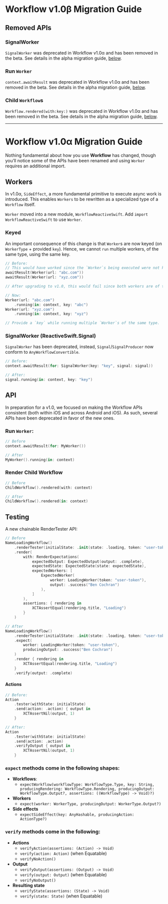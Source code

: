 # Workflow v1.0β Migration Guide

## Removed APIs

### SignalWorker

`SignalWorker` was deprecated in Workflow v1.0α and has been removed in the beta. See details in the alpha migration guide, [below](#signalworker-reactiveswiftsignal).

### Run `Worker`

`context.awaitResult` was deprecated in Workflow v1.0α and has been removed in the beta. See details in the alpha migration guide, [below](#run-worker).

### Child `Workflow`s

`Workflow.rendered(with:key:)` was deprecated in Workflow v1.0α and has been removed in the beta. See details in the alpha migration guide, [below](#render-child-workflow).

---

# Workflow v1.0α Migration Guide

Nothing fundamental about how you use **Workflow** has changed, though you’ll notice some of the APIs have been renamed and using `Worker` requires an additional import.

## Workers
In v1.0α, `SideEffect`, a more fundamental primitive to execute async work is introduced. This enables `Workers` to be rewritten as a specialized type of a `Workflow` itself. 

`Worker` moved into a new module, `WorkflowReactiveSwift`. Add `import WorkflowReactiveSwift` to use `Worker`.

### Keyed
An important consequence of this change is that `Worker`s are now keyed (on `WorkerType` + provided `key`). Hence, we cannot `run` multiple workers, of the same type, using the same key.

```swift
// Before:
// This would have worked since the `Worker`s being executed were not keyed.
awaitResult(Worker(url: "abc.com"))
awaitResult(Worker(url: "xyz.com"))

// After upgrading to v1.0, this would fail since both workers are of the same type and have not been provided a key

// Now:
Worker(url: "abc.com")
    .running(in: context, key: "abc")
Worker(url: "xyz.com")
    .running(in: context, key: "xyz")

// Provide a `key` while running multiple `Worker`s of the same type.
```

### SignalWorker (ReactiveSwift.Signal)
`SignalWorker` has been deprecated, instead, `Signal`/`SignalProducer` now conform to `AnyWorkflowConvertible`.

```swift
// Before:
context.awaitResult(for: SignalWorker(key: "key", signal: signal))

// After:
signal.running(in: context, key: "key")
```

## API
In preparation for a v1.0, we focused on making the Workflow APIs consistent (both within iOS and across Android and iOS). As such, several APIs have been deprecated in favor of the new ones.

### Run `Worker`:
```swift
// Before
context.awaitResult(for: MyWorker())

// After
MyWorker().running(in: context)
```

### Render Child Workflow

```swift
// Before
ChildWorkflow().rendered(with: context)

// After
ChildWorkflow().rendered(in: context)
```

## Testing
A new chainable RenderTester API:

```swift
// Before
NameLoadingWorkflow()
    .renderTester(initialState: .init(state: .loading, token: "user-token"))
    .render(
        with: RenderExpectations(
            expectedOutput: ExpectedOutput(output: .complete),
            expectedState: ExpectedState(state: expectedState),
            expectedWorkers: [
                ExpectedWorker(
                    worker: LoadingWorker(token: "user-token"),
                    output: .success("Ben Cochran")
                ),
            ]
        ),
        assertions: { rendering in
            XCTAssertEqual(rendering.title, "Loading")
        }
    )

// After
NameLoadingWorkflow()
    .renderTester(initialState: .init(state: .loading, token: "user-token"))
    .expect(
        worker: LoadingWorker(token: "user-token"),
        producingOutput: .success("Ben Cochran")
    )
    .render { rendering in 
        XCTAssertEqual(rendering.title, "Loading")
    }
    .verify(output: .complete)
```

#### Actions

```swift
// Before:
Action
    .tester(withState: initialState)
    .send(action: .action) { output in
        XCTAssertNil(output, 1)
    }

// After:
Action
    .tester(withState: initialState)
    .send(action: .action)
    .verifyOutput { output in
        XCTAssertNil(output, 1)
    }
```

### `expect` methods come in the following shapes:

* **Workflows**:
    * `expectWorkflow(workflowType: WorkflowType.Type, key: String, producingRendering: WorkflowType.Rendering, producingOutput: WorkflowType.Output?, assertions: ((WorkflowType) -> Void)?)`
* **Workers**
    * `expect(worker: WorkerType, producingOutput: WorkerType.Output?)`
* **Side effects**
    * `expectSideEffect(key: AnyHashable, producingAction: ActionType?)`

### `verify` methods come in the following:

* **Actions**
    * `verifyAction(assertions: (Action) -> Void)`
    * `verify(action: Action)` (when Equatable)
    * `verifyNoAction()`
* **Output**
    * `verifyOutput(assertions: (Output) -> Void)`
    * `verify(output: Output)` (when Equatable)
    * `verifyNoOutput()`
* **Resulting state**
    * `verifyState(assertions: (State) -> Void)`
    * `verify(state: State)` (when Equatable)
